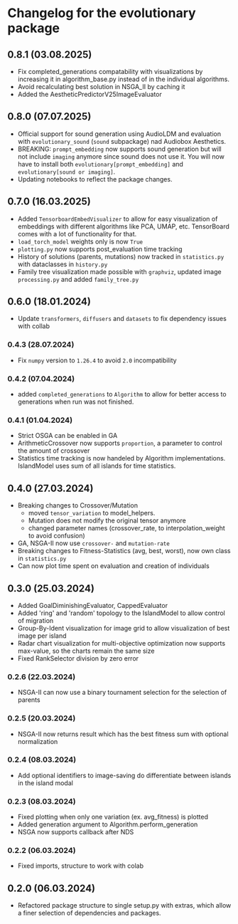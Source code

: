 # Changelog for the evolutionary package
## 0.8.1 (03.08.2025)
* Fix completed_generations compatability with visualizations by increasing it in algorithm_base.py instead of in the individual algorithms.
* Avoid recalculating best solution in NSGA_II by caching it
* Added the AestheticPredictorV25ImageEvaluator

## 0.8.0 (07.07.2025)
* Official support for sound generation using AudioLDM and evaluation with `evolutionary_sound` (`sound` subpackage) nad Audiobox Aesthetics.
* BREAKING: `prompt_embedding` now supports sound generation but will not include `imaging` anymore since sound does not use it. You will now have to install both `evolutionary[prompt_embedding]` and `evolutionary[sound or imaging]`.
* Updating notebooks to reflect the package changes.

## 0.7.0 (16.03.2025)
* Added `TensorboardEmbedVisualizer` to allow for easy visualization of embeddings with different algorithms like PCA, UMAP, etc. TensorBoard comes with a lot of functionality for that.
* `load_torch_model` weights only is now `True`
* `plotting.py` now supports post_evaluation time tracking
* History of solutions (parents, mutations) now tracked in `statistics.py` with dataclasses in `history.py`
* Family tree visualization made possible with `graphviz`, updated image `processing.py` and added `family_tree.py`

## 0.6.0 (18.01.2024)
* Update `transformers`, `diffusers` and `datasets` to fix dependency issues with collab

### 0.4.3 (28.07.2024)
* Fix `numpy` version to `1.26.4` to avoid `2.0` incompatibility

### 0.4.2 (07.04.2024)
* added `completed_generations` to `Algorithm` to allow for better access to generations when 
run was not finished.

### 0.4.1 (01.04.2024)
* Strict OSGA can be enabled in GA
* ArithmeticCrossover now supports `proportion`, a parameter to control the amount of crossover
* Statistics time tracking is now handeled by Algorithm implementations. IslandModel uses
sum of all islands for time statistics.

## 0.4.0 (27.03.2024)
* Breaking changes to Crossover/Mutation
  * moved `tensor_variation` to model_helpers.
  * Mutation does not modify the original tensor anymore
  * changed parameter names (crossover_rate, to interpolation_weight to avoid confusion)
* GA, NSGA-II now use `crossover-` and `mutation-rate`
* Breaking changes to Fitness-Statistics (avg, best, worst), now own class in `statistics.py`
* Can now plot time spent on evaluation and creation of individuals

## 0.3.0 (25.03.2024)
* Added GoalDiminishingEvaluator, CappedEvaluator 
* Added 'ring' and 'random' topology to the IslandModel to allow control of migration
* Group-By-Ident visualization for image grid to allow visualization of best image per island
* Radar chart visualization for multi-objective optimization now supports max-value, so the charts remain the same size
* Fixed RankSelector division by zero error

### 0.2.6 (22.03.2024)
* NSGA-II can now use a binary tournament selection for the selection of parents

### 0.2.5 (20.03.2024)
* NSGA-II now returns result which has the best fitness sum with optional normalization

### 0.2.4 (08.03.2024)
* Add optional identifiers to image-saving do differentiate between islands in the island modal

### 0.2.3 (08.03.2024)
* Fixed plotting when only one variation (ex. avg_fitness) is plotted
* Added generation argument to Algorithm.perform_generation 
* NSGA now supports callback after NDS 

### 0.2.2 (06.03.2024)
* Fixed imports, structure to work with colab

## 0.2.0 (06.03.2024)
* Refactored package structure to single setup.py with extras, which allow 
a finer selection of dependencies and packages.
